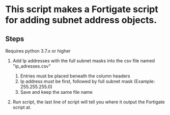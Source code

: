 # This script makes a Fortigate script for adding subnet address objects.

## Steps

Requires python 3.7.x or higher

1.  Add Ip addresses with the full subnet masks into the csv file named "ip_adresses.csv"
    1.  Entries must be placed beneath the column headers
    2.  Ip address must be first, followed by full subnet mask (Example: 255.255.255.0)
    3.  Save and keep the same file name

2.  Run script, the last line of script will tell you where it output the Fortigate script at.
